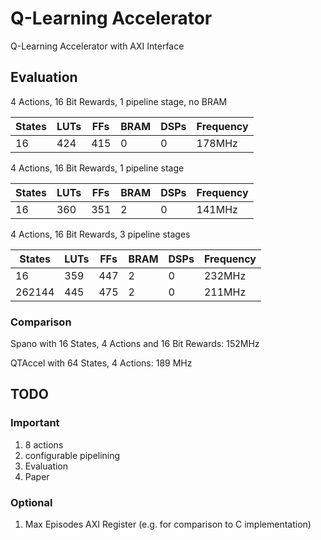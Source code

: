 # Q-Learning Accelerator

Q-Learning Accelerator with AXI Interface

## Evaluation

4 Actions, 16 Bit Rewards, 1 pipeline stage, no BRAM

| States | LUTs | FFs | BRAM | DSPs | Frequency |
| ------ | ------ | ------ | ------ | ------ | ------ |
| 16 | 424 | 415 | 0 | 0 | 178MHz |


4 Actions, 16 Bit Rewards, 1 pipeline stage

| States | LUTs | FFs | BRAM | DSPs | Frequency |
| ------ | ------ | ------ | ------ | ------ | ------ |
| 16 | 360 | 351 | 2 | 0 | 141MHz |


4 Actions, 16 Bit Rewards, 3 pipeline stages

| States | LUTs | FFs | BRAM | DSPs | Frequency |
| ------ | ------ | ------ | ------ | ------ | ------ |
| 16 | 359 | 447 | 2 | 0 | 232MHz |
| 262144 | 445 | 475 | 2 | 0 | 211MHz |

### Comparison

Spano with 16 States, 4 Actions and 16 Bit Rewards: 152MHz

QTAccel with 64 States, 4 Actions: 189 MHz 

## TODO

### Important

1. 8 actions
2. configurable pipelining
3. Evaluation
4. Paper

### Optional

1. Max Episodes AXI Register (e.g. for comparison to C implementation)
